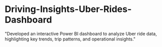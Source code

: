 # Driving-Insights-Uber-Rides-Dashboard
"Developed an interactive Power BI dashboard to analyze Uber ride data, highlighting key trends, trip patterns, and operational insights."
